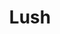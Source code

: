 ---
title: "Lush"
summary: "Shoegaze band from London, UK. Formed in 1987 and led by guitarists Miki Berenyi and Emma Anderson. Drummer Chris Acland committed suicide in October 1996, bringing the band to an end. Lush reformed in September of 2015, with the addition of drummer ."
image: "lush.jpg"
apple_music_artist_url: "https://music.apple.com/gb/artist/lush/6759530"
wikipedia_url: "none"
---